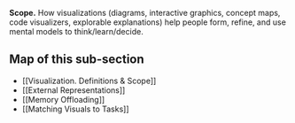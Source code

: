 **Scope.** How visualizations (diagrams, interactive graphics, concept maps, code visualizers, explorable explanations) help people form, refine, and use mental models to think/learn/decide.

## Map of this sub-section
- [[Visualization. Definitions & Scope]]
- [[External Representations]]
- [[Memory Offloading]]
- [[Matching Visuals to Tasks]]